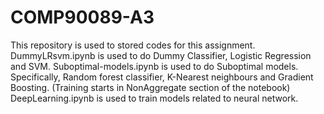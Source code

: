 # COMP90089-A3
This repository is used to stored codes for this assignment.
DummyLRsvm.ipynb is used to do Dummy Classifier, Logistic Regression and SVM.
Suboptimal-models.ipynb is used to do Suboptimal models. Specifically, Random forest classifier, K-Nearest neighbours and Gradient Boosting. (Training starts in NonAggregate section of the notebook)
DeepLearning.ipynb is used to train models related to neural network.
